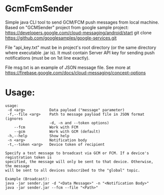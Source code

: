 # GcmFcmSender
Simple java CLI tool to send GCM/FCM push messages from local machine. Based on "GCMSender" project from google sample project: 
	https://developers.google.com/cloud-messaging/android/start
	git clone https://github.com/googlesamples/google-services.git

File "api_key.txt" must be in project's root directory (or the same directory where executable .jar is). It must contain Server API key for sending push notifications (must be on 1st line exactly).

File msg.txt is an example of JSON message file. See more at https://firebase.google.com/docs/cloud-messaging/concept-options


# Usage:

	usage:
	 -d <arg>           Data payload ("message" parameter)
	 -f,--file <arg>    Path to message payload file in JSON format (ignores
	                    -d, -n and --token options)
	    --fcm           Work with FCM
	    --gcm           Work with GCM (default)
	 -h,--help          Show help
	 -n <arg>           Notification body
	 -t,--token <arg>   Device token of recipient
	
	Specify a test message to broadcast via GCM or FCM. If a device's registration token is
	specified, the message will only be sent to that device. Otherwise, the message 
	will be sent to all devices subscribed to the "global" topic.
	
	Example (Broadcast): 
	java -jar sender.jar -d "<Data Message>" -n "<Notification Body>"
	java -jar sender.jar --fcm --file "<Path>"